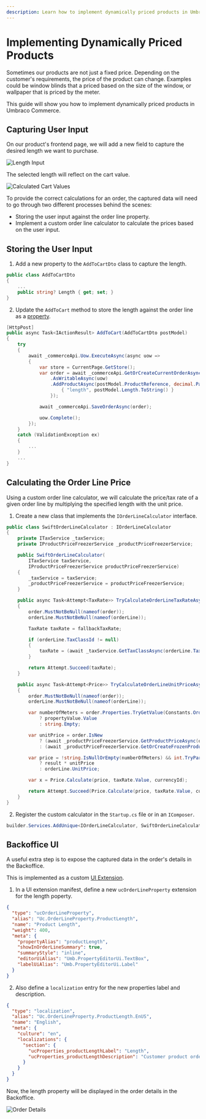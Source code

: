 ```yaml
---
description: Learn how to implement dynamically priced products in Umbraco Commerce.
---
```


# Implementing Dynamically Priced Products

Sometimes our products are not just a fixed price. Depending on the customer's requirements, the price of the product can change. Examples could be window blinds that a priced based on the size of the window, or wallpaper that is priced by the meter.

This guide will show you how to implement dynamically priced products in Umbraco Commerce.

## Capturing User Input

On our product's frontend page, we will add a new field to capture the desired length we want to purchase.

![Length Input](images/dynamic-price/length-input.png)

The selected length will reflect on the cart value.

![Calculated Cart Values](images/dynamic-price/cart-with-length.png)

To provide the correct calculations for an order, the captured data will need to go through two different processes behind the scenes:
* Storing the user input against the order line property.
* Implement a custom order line calculator to calculate the prices based on the user input.

## Storing the User Input

1. Add a new property to the `AddToCartDto` class to capture the length.

````csharp
public class AddToCartDto
{
    ...
    public string? Length { get; set; }
}
````

2. Update the `AddToCart` method to store the length against the order line as a [property](../key-concepts/umbraco-properties.md).

````csharp
[HttpPost]
public async Task<IActionResult> AddToCart(AddToCartDto postModel)
{
    try
    {
        await _commerceApi.Uow.ExecuteAsync(async uow =>
        {
            var store = CurrentPage.GetStore();
            var order = await _commerceApi.GetOrCreateCurrentOrderAsync(store.Id)
                .AsWritableAsync(uow)
                .AddProductAsync(postModel.ProductReference, decimal.Parse(postModel.Quantity), new Dictionary<string, string>{
                    { "length", postModel.Length.ToString() }
                });

            await _commerceApi.SaveOrderAsync(order);

            uow.Complete();
        });
    }
    catch (ValidationException ex)
    {
        ...
    }
    ...
}
````

## Calculating the Order Line Price

Using a custom order line calculator, we will calculate the price/tax rate of a given order line by multiplying the specified length with the unit price.

1. Create a new class that implements the `IOrderLineCalculator` interface.

````csharp
public class SwiftOrderLineCalculator : IOrderLineCalculator
{
    private ITaxService _taxService;
    private IProductPriceFreezerService _productPriceFreezerService;

    public SwiftOrderLineCalculator(
        ITaxService taxService,
        IProductPriceFreezerService productPriceFreezerService)
    {
        _taxService = taxService;
        _productPriceFreezerService = productPriceFreezerService;
    }

    public async Task<Attempt<TaxRate>> TryCalculateOrderLineTaxRateAsync(OrderReadOnly order, OrderLineReadOnly orderLine, TaxSource taxSource, TaxRate fallbackTaxRate, OrderLineCalculatorContext context = null, CancellationToken cancellationToken = default)
    {
        order.MustNotBeNull(nameof(order));
        orderLine.MustNotBeNull(nameof(orderLine));

        TaxRate taxRate = fallbackTaxRate;

        if (orderLine.TaxClassId != null)
        {
            taxRate = (await _taxService.GetTaxClassAsync(orderLine.TaxClassId.Value)).GetTaxRate(taxSource);
        }

        return Attempt.Succeed(taxRate);
    }

    public async Task<Attempt<Price>> TryCalculateOrderLineUnitPriceAsync(OrderReadOnly order, OrderLineReadOnly orderLine, Guid currencyId, TaxRate taxRate, OrderLineCalculatorContext context = null, CancellationToken cancellationToken = default)
    {
        order.MustNotBeNull(nameof(order));
        orderLine.MustNotBeNull(nameof(orderLine));

        var numberOfMeters = order.Properties.TryGetValue(Constants.OrderProperties.Length, out var propertyValue)
            ? propertyValue.Value
            : string.Empty;

        var unitPrice = order.IsNew
            ? (await _productPriceFreezerService.GetProductPriceAsync(order.StoreId, order.Id, orderLine.ProductReference, orderLine.ProductVariantReference, currencyId)).ProductPrice.Value
            : (await _productPriceFreezerService.GetOrCreateFrozenProductPriceAsync(order.StoreId, order.Id, orderLine.ProductReference, orderLine.ProductVariantReference, currencyId)).Value;

        var price = !string.IsNullOrEmpty(numberOfMeters) && int.TryParse(numberOfMeters, out int result)
            ? result * unitPrice
            : orderLine.UnitPrice;

        var x = Price.Calculate(price, taxRate.Value, currencyId);

        return Attempt.Succeed(Price.Calculate(price, taxRate.Value, currencyId));
    }
}
````

2. Register the custom calculator in the `Startup.cs` file or in an `IComposer`.

````csharp
builder.Services.AddUnique<IOrderLineCalculator, SwiftOrderLineCalculator>();
````

## Backoffice UI

A useful extra step is to expose the captured data in the order's details in the Backoffice.

This is implemented as a custom [UI Extension](https://docs.umbraco.com/umbraco-commerce/key-concepts/ui-extensions/order-line-properties).

1. In a UI extension manifest, define a new `ucOrderLineProperty` extension for the length poperty.

````json
{
  "type": "ucOrderLineProperty",
  "alias": "Uc.OrderLineProperty.ProductLength",
  "name": "Product Length",
  "weight": 400,
  "meta": {
    "propertyAlias": "productLength", 
    "showInOrderLineSummary": true,
    "summaryStyle": "inline",
    "editorUiAlias": "Umb.PropertyEditorUi.TextBox",
    "labelUiAlias": "Umb.PropertyEditorUi.Label"
  }
}
````
2.  Also define a `localization` entry for the new properties label and description.

````json
{
  "type": "localization",
  "alias": "Uc.OrderLineProperty.ProductLength.EnUS",
  "name": "English",
  "meta": {
    "culture": "en",
    "localizations": {
      "section": {
        "ucProperties_productLengthLabel": "Length",
        "ucProperties_productLengthDescription": "Customer product ordered length"
      }
    }
  }
}
````
Now, the length property will be displayed in the order details in the Backoffice.

![Order Details](images/dynamic-price/order-editor-property.png)
